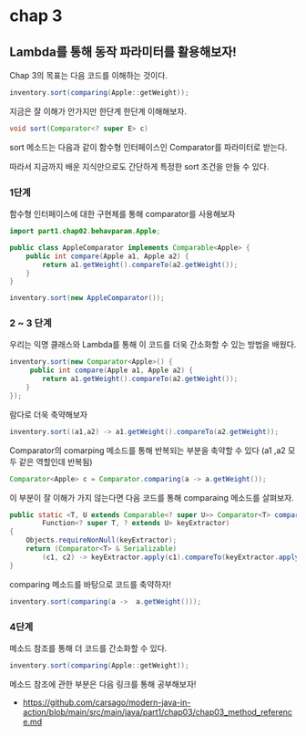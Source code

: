 # chap 3

## Lambda를 통해 동작 파라미터를 활용해보자!


Chap 3의 목표는 다음 코드를 이해하는 것이다.

```java
inventory.sort(comparing(Apple::getWeight));
```

지금은 잘 이해가 안가지만 한단계 한단계 이해해보자.


```java
void sort(Comparator<? super E> c)
```

sort 메소드는 다음과 같이 함수형 인터페이스인 Comparator를 파라미터로 받는다.

따라서 지금까지 배운 지식만으로도 간단하게 특정한 sort 조건을 만들 수 있다.

### 1단계

함수형 인터페이스에 대한 구현체를 통해 comparator를 사용해보자

```java
import part1.chap02.behavparam.Apple;

public class AppleComparator implements Comparable<Apple> {
    public int compare(Apple a1, Apple a2) {
        return a1.getWeight().compareTo(a2.getWeight());
    }
}

inventory.sort(new AppleComparator());
```


### 2 ~ 3 단계

우리는 익명 클래스와 Lambda를 통해 이 코드를 더욱 간소화할 수 있는 방법을 배웠다.

```java
inventory.sort(new Comparator<Apple>() {
     public int compare(Apple a1, Apple a2) {
        return a1.getWeight().compareTo(a2.getWeight());
    }
});
```

람다로 더욱 축약해보자

```java
inventory.sort((a1,a2) -> a1.getWeight().compareTo(a2.getWeight));
```

Comparator의 comarping 메소드를 통해 반복되는 부분을 축약할 수 있다
(a1 ,a2 모두 같은 역할인데 반복됨)


```java
Comparator<Apple> c = Comparator.comparing(a -> a.getWeight());
```

이 부분이 잘 이해가 가지 않는다면 다음 코드를 통해 comparaing 메소드를 살펴보자.

```java
public static <T, U extends Comparable<? super U>> Comparator<T> comparing(
        Function<? super T, ? extends U> keyExtractor)
{
    Objects.requireNonNull(keyExtractor);
    return (Comparator<T> & Serializable)
        (c1, c2) -> keyExtractor.apply(c1).compareTo(keyExtractor.apply(c2));
}
```

comparing 메소드를 바탕으로 코드를 축약하자!

```java
inventory.sort(comparing(a ->  a.getWeight()));
```

### 4단계

메소드 참조를 통해 더 코드를 간소화할 수 있다.

```java
inventory.sort(comparing(Apple::getWeight));
```

메소드 참조에 관한 부분은 다음 링크를 통해 공부해보자! 

- https://github.com/carsago/modern-java-in-action/blob/main/src/main/java/part1/chap03/chap03_method_reference.md




